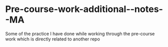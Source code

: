# Pre-course-work-additional--notes--MA
Some of the practice I have done while working through the pre-course work which is directly related to another repo
